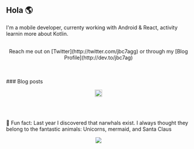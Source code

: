 ## Hola 🌎

I'm a mobile developer, currenty working with Android & React, activity learnin more about Kotlin.
<br><br>
<p align="center">
Reach me out on [Twitter](http://twitter.com/jbc7agg) or through my [Blog Profile](http://dev.to/jbc7ag) 
</p>
<br/><br/>
### Blog posts
<!-- BLOG-POST-LIST:START -->
<!-- BLOG-POST-LIST:END -->

<p align="center">
    <img src="https://img.icons8.com/emoji/48/000000/raccoon.png" height="20" width="20"/>
</p>
<br/><br/>

🌟 Fun fact: Last year I discovered that narwhals exist. I always thought they belong to the fantastic animals: Unicorns, mermaid, and Santa Claus

<p align="center">
    <img src="https://images.vexels.com/media/users/3/162345/isolated/preview/950ef5d8ba4d6a1c3052141f90c5d2f2-narval-colmillo-aleta-cola-plana-by-vexels.png"/>
</p>
